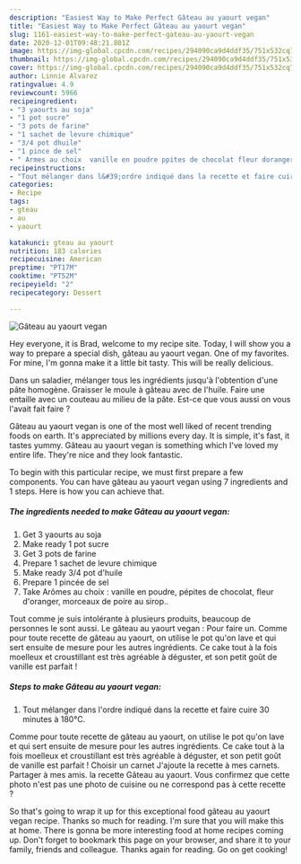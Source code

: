 ```yaml
---
description: "Easiest Way to Make Perfect Gâteau au yaourt vegan"
title: "Easiest Way to Make Perfect Gâteau au yaourt vegan"
slug: 1161-easiest-way-to-make-perfect-gateau-au-yaourt-vegan
date: 2020-12-01T09:48:21.801Z
image: https://img-global.cpcdn.com/recipes/294090ca9d4ddf35/751x532cq70/gateau-au-yaourt-vegan-photo-principale-de-la-recette.jpg
thumbnail: https://img-global.cpcdn.com/recipes/294090ca9d4ddf35/751x532cq70/gateau-au-yaourt-vegan-photo-principale-de-la-recette.jpg
cover: https://img-global.cpcdn.com/recipes/294090ca9d4ddf35/751x532cq70/gateau-au-yaourt-vegan-photo-principale-de-la-recette.jpg
author: Linnie Alvarez
ratingvalue: 4.9
reviewcount: 5966
recipeingredient:
- "3 yaourts au soja"
- "1 pot sucre"
- "3 pots de farine"
- "1 sachet de levure chimique"
- "3/4 pot dhuile"
- "1 pince de sel"
- " Armes au choix  vanille en poudre ppites de chocolat fleur doranger morceaux de poire au sirop"
recipeinstructions:
- "Tout mélanger dans l&#39;ordre indiqué dans la recette et faire cuire 30 minutes à 180°C."
categories:
- Recipe
tags:
- gteau
- au
- yaourt

katakunci: gteau au yaourt 
nutrition: 183 calories
recipecuisine: American
preptime: "PT17M"
cooktime: "PT52M"
recipeyield: "2"
recipecategory: Dessert

---
```



![Gâteau au yaourt vegan](https://img-global.cpcdn.com/recipes/294090ca9d4ddf35/751x532cq70/gateau-au-yaourt-vegan-photo-principale-de-la-recette.jpg)

Hey everyone, it is Brad, welcome to my recipe site. Today, I will show you a way to prepare a special dish, gâteau au yaourt vegan. One of my favorites. For mine, I'm gonna make it a little bit tasty. This will be really delicious.

Dans un saladier, mélanger tous les ingrédients jusqu&#39;à l&#39;obtention d&#39;une pâte homogène. Graisser le moule à gâteau avec de l&#39;huile. Faire une entaille avec un couteau au milieu de la pâte. Est-ce que vous aussi on vous l&#39;avait fait faire ?

Gâteau au yaourt vegan is one of the most well liked of recent trending foods on earth. It's appreciated by millions every day. It is simple, it's fast, it tastes yummy. Gâteau au yaourt vegan is something which I've loved my entire life. They're nice and they look fantastic.


To begin with this particular recipe, we must first prepare a few components. You can have gâteau au yaourt vegan using 7 ingredients and 1 steps. Here is how you can achieve that.

<!--inarticleads1-->

##### The ingredients needed to make Gâteau au yaourt vegan:

1. Get 3 yaourts au soja
1. Make ready 1 pot sucre
1. Get 3 pots de farine
1. Prepare 1 sachet de levure chimique
1. Make ready 3/4 pot d&#39;huile
1. Prepare 1 pincée de sel
1. Take  Arômes au choix : vanille en poudre, pépites de chocolat, fleur d&#39;oranger, morceaux de poire au sirop..


Tout comme je suis intolérante à plusieurs produits, beaucoup de personnes le sont aussi. Le gâteau au yaourt vegan : Pour faire un. Comme pour toute recette de gâteau au yaourt, on utilise le pot qu&#39;on lave et qui sert ensuite de mesure pour les autres ingrédients. Ce cake tout à la fois moelleux et croustillant est très agréable à déguster, et son petit goût de vanille est parfait ! 

<!--inarticleads2-->

##### Steps to make Gâteau au yaourt vegan:

1. Tout mélanger dans l&#39;ordre indiqué dans la recette et faire cuire 30 minutes à 180°C.


Comme pour toute recette de gâteau au yaourt, on utilise le pot qu&#39;on lave et qui sert ensuite de mesure pour les autres ingrédients. Ce cake tout à la fois moelleux et croustillant est très agréable à déguster, et son petit goût de vanille est parfait ! Choisir un carnet J&#39;ajoute la recette à mes carnets. Partager à mes amis. la recette Gâteau au yaourt. Vous confirmez que cette photo n&#39;est pas une photo de cuisine ou ne correspond pas à cette recette ? 

So that's going to wrap it up for this exceptional food gâteau au yaourt vegan recipe. Thanks so much for reading. I'm sure that you will make this at home. There is gonna be more interesting food at home recipes coming up. Don't forget to bookmark this page on your browser, and share it to your family, friends and colleague. Thanks again for reading. Go on get cooking!

